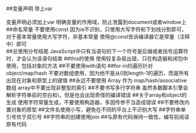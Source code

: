 ##变量声明 带上var  
<br/>变量声明必须加上var 明确变量的作用域，防止泄露到document或者window上   
##命名常量 不要使用const
因为ie不识别，只使用大写字符和下划线分割即可，对于基本常量使用大写字符，非基本常量 使用@const告诉编译器它是常量（注释中）即可   
##总使用分号结尾
 JavaScript中只有当语句的下一个符号是后缀或者括号运算符时，才会认为该语句结束
##this的使用
  使用较复杂易出错，只在构造器和闭包中使用，包括对象的方法
##不要使用with语句
##for-in的遍历针对object/map/hash
  不要对数组使用，因为他不是从0到length-1的遍历，而是所有出现在对象和原型上的键值
##永远不要使用 Array 作为 map/hash/associative 数组
   array中不要出现非整型的索引
##不要书写多行字符串
  虽然多数脚本引擎会解析字符串前的空白和\，但是也会出现奇怪的编译错误
##关于array和object的生成
  使用字符常量生成，不要使用构造器，多因传参不当造成错误
##不要修改内置对象的原型
##文件名使用小写，避免在不同的平台上不识别大写
##字符串单引号优于双引号
##字符串的创建使用join
##与原有代码保持一致性，编写前阅读原有代码
  
 
